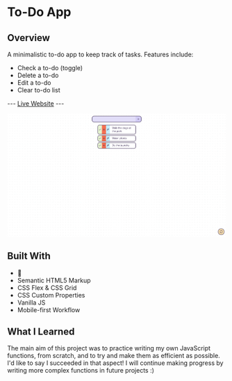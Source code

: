 # To-Do App

## Overview
A minimalistic to-do app to keep track of tasks. Features include:
- Check a to-do (toggle)
- Delete a to-do
- Edit a to-do
- Clear to-do list

--- [Live Website](https://sensational-alpaca-b9902b.netlify.app/) ---

![To-Do App Screenshot](./Images/screenshot.png "To-Do App")

## Built With
- 💖
- Semantic HTML5 Markup
- CSS Flex & CSS Grid
- CSS Custom Properties
- Vanilla JS
- Mobile-first Workflow

## What I Learned
The main aim of this project was to practice writing my own JavaScript functions, from scratch, and to try and make them as efficient as possible. I'd like to say I succeeded in that aspect! I will continue making progress by writing more complex functions in future projects :)